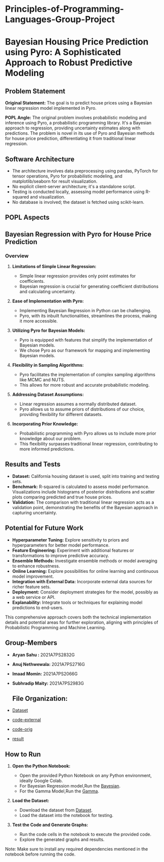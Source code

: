 # Principles-of-Programming-Languages-Group-Project

# Bayesian Housing Price Prediction using Pyro: A Sophisticated Approach to Robust Predictive Modeling

## Problem Statement

**Original Statement:** The goal is to predict house prices using a Bayesian linear regression model implemented in Pyro.

**POPL Angle:** The original problem involves probabilistic modeling and inference using Pyro, a probabilistic programming library. It's a Bayesian approach to regression, providing uncertainty estimates along with predictions. The problem is novel in its use of Pyro and Bayesian methods for house price prediction, differentiating it from traditional linear regression.

## Software Architecture

- The architecture involves data preprocessing using pandas, PyTorch for tensor operations, Pyro for probabilistic modeling, and matplotlib/seaborn for result visualization.
- No explicit client-server architecture; it's a standalone script.
- Testing is conducted locally, assessing model performance using R-squared and visualization.
- No database is involved; the dataset is fetched using scikit-learn.

## POPL Aspects

## Bayesian Regression with Pyro for House Price Prediction

### Overview

1. **Limitations of Simple Linear Regression:**
   - Simple linear regression provides only point estimates for coefficients.
   - Bayesian regression is crucial for generating coefficient distributions and calculating uncertainty.

2. **Ease of Implementation with Pyro:**
   - Implementing Bayesian Regression in Python can be challenging.
   - Pyro, with its inbuilt functionalities, streamlines the process, making it more accessible.

3. **Utilizing Pyro for Bayesian Models:**
   - Pyro is equipped with features that simplify the implementation of Bayesian models.
   - We chose Pyro as our framework for mapping and implementing Bayesian models.

4. **Flexibility in Sampling Algorithms:**
   - Pyro facilitates the implementation of complex sampling algorithms like MCMC and NUTS.
   - This allows for more robust and accurate probabilistic modeling.

5. **Addressing Dataset Assumptions:**
   - Linear regression assumes a normally distributed dataset.
   - Pyro allows us to assume priors of distributions of our choice, providing flexibility for different datasets.

6. **Incorporating Prior Knowledge:**
   - Probabilistic programming with Pyro allows us to include more prior knowledge about our problem.
   - This flexibility surpasses traditional linear regression, contributing to more informed predictions.
## Results and Tests

- **Dataset:** California housing dataset is used, split into training and testing sets.
- **Benchmark:** R-squared is calculated to assess model performance. Visualizations include histograms of posterior distributions and scatter plots comparing predicted and true house prices.
- **Validation:** The comparison with traditional linear regression acts as a validation point, demonstrating the benefits of the Bayesian approach in capturing uncertainty.

## Potential for Future Work

- **Hyperparameter Tuning:** Explore sensitivity to priors and hyperparameters for better model performance.
- **Feature Engineering:** Experiment with additional features or transformations to improve predictive accuracy.
- **Ensemble Methods:** Investigate ensemble methods or model averaging to enhance robustness.
- **Online Learning:** Explore possibilities for online learning and continuous model improvement.
- **Integration with External Data:** Incorporate external data sources for richer feature sets.
- **Deployment:** Consider deployment strategies for the model, possibly as a web service or API.
- **Explanability:** Integrate tools or techniques for explaining model predictions to end-users.

This comprehensive approach covers both the technical implementation details and potential areas for further exploration, aligning with principles of Probabilistic Programming and Machine Learning.

## Group-Members
- **Aryan Sahu :** 2021A7PS2832G
- **Anuj Nethwewala:** 2021A7PS2716G
- **Imaad Momin:** 2021A7PS2066G
- **Subhradip Maity:** 2021A7PS2983G


  ## File Organization:
- [Dataset](PoPL/Dataset/california_housing_data.csv)
- [code-external](PoPL/code-external/Test_code.ipynb)
- [code-orig](PoPL/code-orig/BayesianRegression.ipynb)
- [result](PoPL/result)

## How to Run

1. **Open the Python Notebook:**
   - Open the provided Python Notebook on any Python environment, ideally Google Colab.
   - For Bayesian Regression model,Run the [Bayesian](PoPL/code-orig/BayesianRegression.ipynb).
   - For the Gamma Model,Run the [Gamma](PoPL/code-orig/BayesianRegression(with_Gamma).ipynb).

2. **Load the Dataset:**
   - Download the dataset from [Dataset](PoPL/Dataset/california_housing_data.csv).
   - Load the dataset into the notebook for testing.

3. **Test the Code and Generate Graphs:**
   - Run the code cells in the notebook to execute the provided code.
   - Explore the generated graphs and results.

Note: Make sure to install any required dependencies mentioned in the notebook before running the code.


